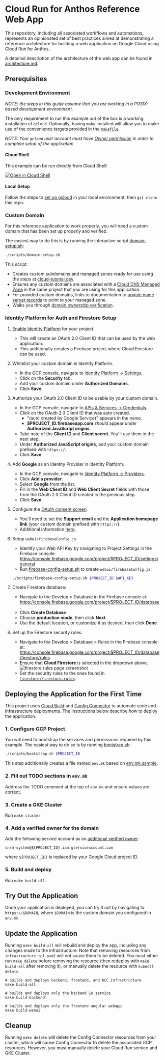 # Cloud Run for Anthos Reference Web App

This repository, including all associated workflows and automations, represents
an opinionated set of best practices aimed at demonstrating a reference architecture
for building a web application on Google Cloud using Cloud Run for Anthos.

A detailed description of the architecture of the web app can be found in [architecture.md][].

## Prerequisites

### Development Environment

*NOTE: the steps in this guide assume that you are working in a POSIX-based
development environment.*

The only requirement to run this example out of the box is a working
installation of `gcloud`. Optionally, having `make` installed will allow you
to make use of the convenience targets provided in the [`makefile`][].

*NOTE: Your `gcloud` user account must have [Owner permission][] in order
to complete setup of the application.*

#### Cloud Shell

This example can be run directly from Cloud Shell!

[![Open in Cloud Shell](https://gstatic.com/cloudssh/images/open-btn.svg)](https://ssh.cloud.google.com/cloudshell/editor?cloudshell_git_repo=https%3A%2F%2Fgithub.com%2FGoogleCloudPlatform%2Fcloud-run-anthos-reference-web-app&cloudshell_git_branch=master)

#### Local Setup

Follow the steps to [set up gcloud][] in your local environment,
then `git clone` this repo.

### Custom Domain

For this reference application to work properly, you will need a custom domain
that has been set up properly and verified.

The easiest way to do this is by running the interactive script
[domain-setup.sh][]:

```bash
./scripts/domain-setup.sh
```

This script:

* Creates custom subdomains and managed zones ready for use using the steps at
  [cloud-tutorial.dev][].
* Ensures any custom domains are associated with a [Cloud DNS Managed Zone][]
  in the same project that you are using for this application.
* For provided custom domains, links to documentation to
  [update name server records][] to point to your managed zone.
* Walks you through [domain ownership verification][].

### Identity Platform for Auth and Firestore Setup

1. [Enable Identity Platform][] for your project.
   * This will create an OAuth 2.0 Client ID that can be used by the web application.
   * This additionally creates a Firebase project where Cloud Firestore can be used.
1. Whitelist your custom domain in Identity Platform.
   * In the GCP console, navigate to [Identity Platform -> Settings][].
   * Click on the **Security** tab.
   * Add your custom domain under **Authorized Domains**.
   * Click **Save**.
1. Authorize your OAuth 2.0 Client ID to be usable by your custom domain.
   * In the GCP console, navigate to [APIs & Services -> Credentials][].
   * Click on the OAuth 2.0 Client ID that was auto created.
     * "(auto created by Google Service)" appears in the name.
     * **$PROJECT_ID.firebaseapp.com** _should_ appear under
       **Authorized JavaScript origins**.
   * Take note of the **Client ID** and **Client secret**. You'll use them in
     the next step.
   * Under **Authorized JavaScript origins**, add your custom domain prefixed
     with `https://`.
   * Click **Save**.
1. Add **Google** as an Identity Provider in Identity Platform:
   * In the GCP console, navigate to [Identity Platform -> Providers][].
   * Click **Add a provider**.
   * Select **Google** from the list.
   * Fill in the **Web Client ID** and **Web Client Secret** fields with those
     from the OAuth 2.0 Client ID created in the previous step.
   * Click **Save**.
1. Configure the [OAuth consent screen][].
   * You'll need to set the **Support email** and the
     **Application homepage link** (your custom domain prefixed with `https://`).
   * Additional information
     [here](https://support.google.com/cloud/answer/6158849?hl=en#userconsent).
1. Setup `webui/firebaseConfig.js`.
   * Identify your Web API Key by navigating to Project Settings in the Firebase
     console:
     <https://console.firebase.google.com/project/$PROJECT_ID/settings/general>
   * Run [firebase-config-setup.sh][] to create `webui/firebaseConfig.js`:

   ```bash
   ./scripts/firebase-config-setup.sh $PROJECT_ID $API_KEY
   ```

1. Create Firestore database:
   * Navigate to the Develop > Database in the Firebase console at:
     <https://console.firebase.google.com/project/$PROJECT_ID/database>.
   * Click **Create Database**
   * Choose **production mode**, then click **Next**
   * Use the default location, or customize it as desired, then click **Done**

1. Set up the Firestore security rules:
   * Navigate to the Develop > Database > Rules in the Firebase console at:
     <https://console.firebase.google.com/project/$PROJECT_ID/database/firestore/rules>.
   * Ensure that **Cloud Firestore** is selected in the dropdown above.
     ![firestore rules page screenshot][]
   * Set the security rules to the ones found in [`firestore/firestore.rules`][].

## Deploying the Application for the First Time

This project uses [Cloud Build][] and [Config Connector][] to automate code and
infrastructure deployments.
The instructions below describe how to deploy the application.

### 1. Configure GCP Project

You will need to bootstrap the services and permissions required by this example.
The easiest way to do so is by running [bootstrap.sh][]:

```bash
./scripts/bootstrap.sh $PROJECT_ID
```

This step additionally creates a file named `env.mk` based on [env.mk.sample](env.mk.sample).

### 2. Fill out TODO sections in `env.mk`

Address the TODO comment at the top of `env.mk` and ensure values are correct.

### 3. Create a GKE Cluster

Run `make cluster`

### 4. Add a verified owner for the domain

Add the following service account as an [additional verified owner][]:

`cnrm-system@${PROJECT_ID}.iam.gserviceaccount.com`

where `${PROJECT_ID}` is replaced by your Google Cloud project ID.

### 5. Build and deploy

Run `make build-all`.

## Try Out the Application

Once your application is deployed, you can try it out by navigating to `https://$DOMAIN`,
where `$DOMAIN` is the custom domain
you configured in `env.mk`.

## Update the Application

Running `make build-all` will rebuild and deploy the app, including any changes
made to the infrastructure. Note that removing resources from `infrastructure-tpl.yaml`
will not cause them to be deleted. You must either run `make delete` before removing
the resource (then redeploy with `make build-all` after removing it), or manually
delete the resource with `kubectl delete`.

```shell
# builds and deploys backend, frontend, and KCC infrastructure
make build-all

# builds and deploys only the backend Go service
make build-backend

# builds and deploys only the frontend angular webapp
make build-webui
```

## Cleanup

Running `make delete` will delete the Config Connector resources from your cluster,
which will cause Config Connector to delete the associated GCP resources.
However, you must manually delete your Cloud Run service and GKE Cluster.

[APIs & Services -> Credentials]: https://console.cloud.google.com/apis/credentials
[Cloud Build]: https://cloud.google.com/cloud-build/docs
[Config Connector]: https://cloud.google.com/config-connector/docs
[Cloud DNS Managed Zone]: https://cloud.google.com/dns/zones
[update name server records]: https://cloud.google.com/dns/docs/migrating#update_your_registrars_name_server_records
[domain ownership verification]: https://cloud.google.com/storage/docs/domain-name-verification#verification
[additional verified owner]: https://cloud.google.com/storage/docs/domain-name-verification?_ga=2.256052552.-234301672.1582050261#additional_verified_owners
[Enable Identity Platform]: https://console.cloud.google.com/marketplace/details/google-cloud-platform/customer-identity
[Identity Platform -> Providers]: https://console.cloud.google.com/customer-identity/providers
[Identity Platform quickstart guide]: https://cloud.google.com/identity-platform/docs/quickstart-email-password#sign_the_user_in
[Identity Platform page in the GCP console]: https://console.cloud.google.com/marketplace/details/google-cloud-platform/customer-identity
[OAuth consent screen]: https://console.cloud.google.com/apis/credentials/consent
[Identity Platform -> Settings]: https://console.cloud.google.com/customer-identity/settings
[Setting up OAuth 2.0 guide]: https://support.google.com/cloud/answer/6158849?hl=en
[set up gcloud]: https://cloud.google.com/sdk/docs
[`makefile`]: makefile
[Owner permission]: https://console.cloud.google.com/iam-admin/roles/details/roles%3Cowner
[architecture.md]: ./docs/architecture.md
[cloud-tutorial.dev]: https://cloud-tutorial.dev/
[bootstrap.sh]: scripts/bootstrap.sh
[firebase-config-setup.sh]: scripts/firebase-config-setup.sh
[domain-setup.sh]: scripts/domain-setup.sh
[firestore rules page screenshot]: docs/img/firestore_rules_page.png
[`firestore/firestore.rules`]: firestore/firestore.rules
